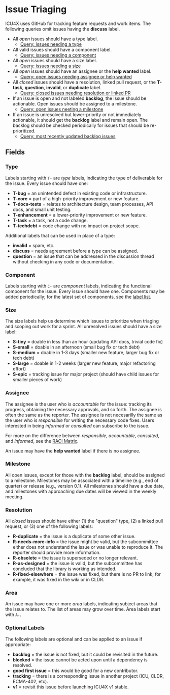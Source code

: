 Issue Triaging
==============

ICU4X uses GitHub for tracking feature requests and work items.  The following queries omit issues having the **discuss** label.

- All *open* issues should have a type label.
    - [Query: issues needing a type](https://github.com/unicode-org/icu4x/issues?q=is%3Aissue+is%3Aopen+-label%3AT-bug+-label%3AT-core+-label%3AT-docs-tests+-label%3AT-enhancement+-label%3Ainvalid+-label%3Aquestion+-label%3AT-task+-label%3AT-techdebt+-label%3Aduplicate+-label%3Adiscuss+-label%3Adiscuss-priority+-label%3Aneeds-approval)
- All valid issues should have a component label.
    - [Query: issues needing a component](https://github.com/unicode-org/icu4x/issues?q=is%3Aissue+-label%3AC-bidi+-label%3AC-calendar+-label%3AC-collator+-label%3AC-data-infra+-label%3AC-datetime+-label%3AC-ffi-infra+-label%3AC-list+-label%3AC-locale+-label%3AC-message+-label%3AC-meta+-label%3AC-numbers+-label%3AC-pluralrules+-label%3AC-process+-label%3AC-segmentation+-label%3AC-test-infra+-label%3AC-time-zone+-label%3AC-unicode+-label%3AC-zerovec+-label%3Ainvalid+-label%3Aduplicate+)
- All *open* issues should have a size label.
    - [Query: issues needing a size](https://github.com/unicode-org/icu4x/issues?q=is%3Aissue+is%3Aopen+-label%3AS-tiny+-label%3AS-small+-label%3AS-medium+-label%3AS-large+-label%3AS-epic+-label%3Aquestion+-label%3Adiscuss+)
- All *open* issues should have an assignee or the **help wanted** label.
    - [Query: open issues needing assignee or help wanted](https://github.com/unicode-org/icu4x/issues?q=is%3Aissue+is%3Aopen+-label%3A%22help+wanted%22+-label%3Adiscuss+-label%3Adiscuss-priority+-label%3Aneeds-approval+no%3Aassignee+)
- All *closed* issues should have a resolution, linked pull request, or the **T-task**, **question**, **invalid**, or **duplicate** label.
    - [Query: closed issues needing resolution or linked PR](https://github.com/unicode-org/icu4x/issues?q=is%3Aissue+is%3Aclosed+-linked%3Apr+-label%3AR-as-designed+-label%3AR-duplicate+-label%3AR-needs-more-info+-label%3AR-obsolete+-label%3AR-out-of-scope+-label%3AR-fixed-elsewhere+-label%3Aquestion+-label%3Ainvalid+-label%3AT-task+-label%3Aduplicate)
- If an issue is open and not labeled **backlog**, the issue should be actionable. Open issues should be assigned to a milestone.
    - [Query: open issues neeting a milestone](https://github.com/unicode-org/icu4x/issues?q=is%3Aopen+is%3Aissue+no%3Amilestone+-label%3Abacklog+-label%3Adiscuss)
- If an issue is unresolved but lower-priority or not immediately actionable, it should get the **backlog** label and remain open.  The backlog should be checked periodically for issues that should be re-prioritized.
    - [Query: most recently updated backlog issues](https://github.com/unicode-org/icu4x/issues?q=is%3Aissue+sort%3Aupdated-desc+milestone%3A%22Backlog+%E2%9F%A8P4%E2%9F%A9%22)

## Fields

### Type

Labels starting with `T-` are *type* labels, indicating the type of deliverable for the issue.  Every issue should have one:

- **T-bug** = an unintended defect in existing code or infrastructure.
- **T-core** = part of a high-priority improvement or new feature.
- **T-docs-tests** = relates to architecture design, team processes, API docs, and small unit testing.
- **T-enhancement** = a lower-priority improvement or new feature.
- **T-task** = a task, not a code change.
- **T-techdebt** = code change with no impact on project scope.

Additional labels that can be used in place of a type:

- **invalid** = spam, etc.
- **discuss** = needs agreement before a type can be assigned.
- **question** = an issue that can be addressed in the discussion thread without checking in any code or documentation.

### Component

Labels starting with `C-` are *component* labels, indicating the functional component for the issue.  Every issue should have one.  Components may be added periodically; for the latest set of components, see the [label list](https://github.com/unicode-org/icu4x/labels?q=C-).

### Size

The size labels help us determine which issues to prioritize when triaging and scoping out work for a sprint. All unresolved issues should have a size label:

- **S-tiny** = doable in less than an hour (updating API docs, trivial code fix)
- **S-small** = doable in an afternoon (small bug fix or tech debt)
- **S-medium** = doable in 1-3 days (smaller new feature, larger bug fix or tech debt)
- **S-large** = doable in 1-2 weeks (larger new feature, major refactoring effort)
- **S-epic** = tracking issue for major project (should have child issues for smaller pieces of work)

### Assignee

The assignee is the user who is *accountable* for the issue: tracking its progress, obtaining the necessary approvals, and so forth.  The assignee is often the same as the reporter.  The assignee is not necesarilly the same as the user who is *responsible* for writing the necessary code fixes.  Users interested in being *informed* or *consulted* can subscribe to the issue.

For more on the difference between *responsible*, *accountable*, *consulted*, and *informed*, see the [RACI Matrix](https://en.wikipedia.org/wiki/Responsibility_assignment_matrix).

An issue may have the **help wanted** label if there is no assignee.

### Milestone

All open issues, except for those with the **backlog** label, should be assigned to a milestone.  Milestones may be associated with a timeline (e.g., end of quarter) or release (e.g., version 0.1).  All milestones should have a due date, and milestones with approaching due dates will be viewed in the weekly meeting.

### Resolution

All *closed* issues should have either (1) the "question" type, (2) a linked pull request, or (3) one of the following labels:

- **R-duplicate** = the issue is a duplicate of some other issue.
- **R-needs-more-info** = the issue might be valid, but the subcommittee either does not understand the issue or was unable to reproduce it.  The reporter should provide more information.
- **R-obsolete** = the issue is superseded or no longer relevant.
- **R-as-designed** = the issue is valid, but the subcommittee has concluded that the library is working as intended.
- **R-fixed-elsewhere** = the issue was fixed, but there is no PR to link; for example, it was fixed in the wiki or in CLDR.

### Area

An issue may have one or more *area* labels, indicating subject areas that the issue relates to.  The list of areas may grow over time.  Area labels start with `A-`.

### Optional Labels

The following labels are optional and can be applied to an issue if appropriate:

- **backlog** = the issue is not fixed, but it could be revisited in the future.
- **blocked** = the issue cannot be acted upon until a dependency is resolved.
- **good first issue** = this would be good for a new contributor.
- **tracking** = there is a corresponding issue in another project (ICU, CLDR, ECMA-402, etc).
- **v1** = revisit this issue before launching ICU4X v1 stable.
